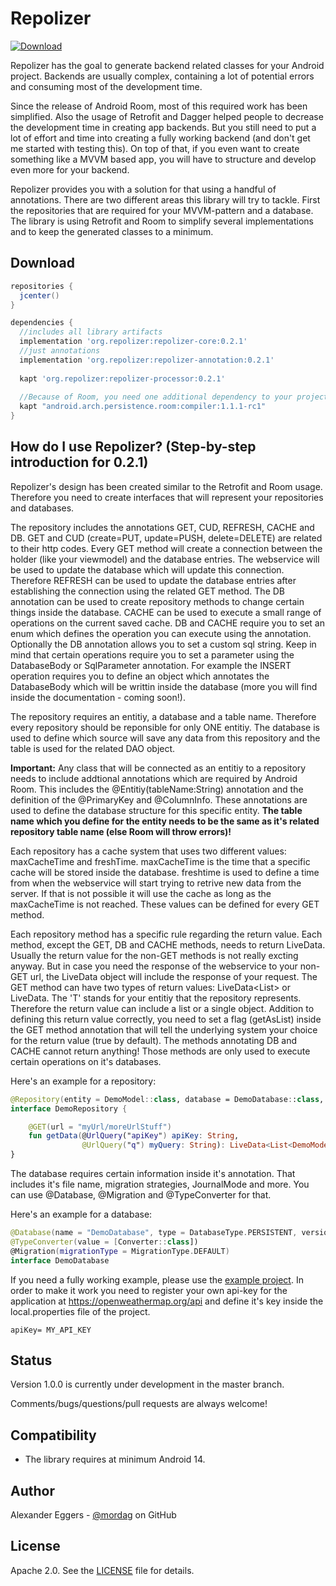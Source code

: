 Repolizer
=====
[![Download](https://api.bintray.com/packages/mordag/android/repolizer-core/images/download.svg) ](https://bintray.com/mordag/android/repolizer-core/_latestVersion)

Repolizer has the goal to generate backend related classes for your Android project. Backends are usually complex, containing a lot of potential errors and consuming most of the development time.

Since the release of Android Room, most of this required work has been simplified. Also the usage of Retrofit and Dagger helped people to decrease the development time in creating app backends. But you still need to put a lot of effort and time into creating a fully working backend (and don't get me started with testing this). On top of that, if you even want to create something like a MVVM based app, you will have to structure and develop even more for your backend. 

Repolizer provides you with a solution for that using a handful of annotations. There are two different areas this library will try to tackle. First the repositories that are required for your MVVM-pattern and a database. The library is using Retrofit and Room to simplify several implementations and to keep the generated classes to a minimum.

Download
--------
```gradle
repositories {
  jcenter()
}

dependencies {
  //includes all library artifacts
  implementation 'org.repolizer:repolizer-core:0.2.1'
  //just annotations
  implementation 'org.repolizer:repolizer-annotation:0.2.1'
  
  kapt 'org.repolizer:repolizer-processor:0.2.1'
  
  //Because of Room, you need one additional dependency to your project:
  kapt "android.arch.persistence.room:compiler:1.1.1-rc1"
}
```

How do I use Repolizer? (Step-by-step introduction for 0.2.1)
-------------------
Repolizer's design has been created similar to the Retrofit and Room usage. Therefore you need to create interfaces that will represent your repositories and databases.

The repository includes the annotations GET, CUD, REFRESH, CACHE and DB. GET and CUD (create=PUT, update=PUSH, delete=DELETE) are related to their http codes. Every GET method will create a connection between the holder (like your viewmodel) and the database entries. The webservice will be used to update the database which will update this connection. Therefore REFRESH can be used to update the database entries after establishing the connection using the related GET method. The DB annotation can be used to create repository methods to change certain things inside the database. CACHE can be used to execute a small range of operations on the current saved cache. DB and CACHE require you to set an enum which defines the operation you can execute using the annotation. Optionally the DB annotation allows you to set a custom sql string. Keep in mind that certain operations require you to set a parameter using the DatabaseBody or SqlParameter annotation. For example the INSERT operation requires you to define an object which annotates the DatabaseBody which will be writtin inside the database (more you will find inside the documentation - coming soon!).

The repository requires an entitiy, a database and a table name. Therefore every repository should be reponsible for only ONE entitiy. The database is used to define which source will save any data from this repository and the table is used for the related DAO object. 

**Important:** Any class that will be connected as an entitiy to a repository needs to include addtional annotations which are required by Android Room. This includes the @Entitiy(tableName:String) annotation and the definition of the @PrimaryKey and @ColumnInfo. These annotations are used to define the database structure for this specific entity. **The table name which you define for the entity needs to be the same as it's related repository table name (else Room will throw errors)!**

Each repository has a cache system that uses two different values: maxCacheTime and freshTime. maxCacheTime is the time that a specific cache will be stored inside the database. freshtime is used to define a time from when the webservice will start trying to retrive new data from the server. If that is not possible it will use the cache as long as the maxCacheTime is not reached. These values can be defined for every GET method.

Each repository method has a specific rule regarding the return value. Each method, except the GET, DB and CACHE methods, needs to return LiveData<String>. Usually the return value for the non-GET methods is not really excting anyway. But in case you need the response of the webservice to your non-GET url, the LiveData object will include the response of your request. The GET method can have two types of return values: LiveData<List<T>> or LiveData<T>. The 'T' stands for your entitiy that the repository represents. Therefore the return value can include a list or a single object. Addition to defining this return value correctly, you need to set a flag (getAsList) inside the GET method annotation that will tell the underlying system your choice for the return value (true by default). The methods annotating DB and CACHE cannot return anything! Those methods are only used to execute certain operations on it's databases.

Here's an example for a repository:

```kotlin
@Repository(entity = DemoModel::class, database = DemoDatabase::class, tableName = "demo_table")
interface DemoRepository {

    @GET(url = "myUrl/moreUrlStuff")
    fun getData(@UrlQuery("apiKey") apiKey: String,
                @UrlQuery("q") myQuery: String): LiveData<List<DemoModel>>
}
```
The database requires certain information inside it's annotation. That includes it's file name, migration strategies, JournalMode and more. You can use @Database, @Migration and @TypeConverter for that.

Here's an example for a database:

```kotlin
@Database(name = "DemoDatabase", type = DatabaseType.PERSISTENT, version = 1)
@TypeConverter(value = [Converter::class])
@Migration(migrationType = MigrationType.DEFAULT)
interface DemoDatabase
```
If you need a fully working example, please use the [example project][3]. In order to make it work you need to register your own api-key for the application at https://openweathermap.org/api and define it's key inside the local.properties file of the project.

```
apiKey= MY_API_KEY
```

Status
------
Version 1.0.0 is currently under development in the master branch.

Comments/bugs/questions/pull requests are always welcome!

Compatibility
-------------

 * The library requires at minimum Android 14.

Author
------
Alexander Eggers - [@mordag][2] on GitHub

License
-------
Apache 2.0. See the [LICENSE][1] file for details.


[1]: https://github.com/Mordag/repolizer/blob/master/LICENSE
[2]: https://github.com/Mordag
[3]: https://github.com/Mordag/repolizer/tree/master/examples/src/main/java/org/demo/weatherapp
